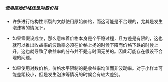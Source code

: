 ##### 使用原始价格还是对数价格

- 许多进行结构性断裂的文献使用原始价格，而这可能是不合理的，尤其是发生泡沫等的情况下。

- 如果零假设成立，那么意味着价格本身是个平稳过程，且方差是有限的，这也就可以推出收益率的波动率必须在价格上扬的时候下降而价格下跌的时候上升，这也就导致了收益率的分布并不是与时间无关的。因此可能存在假设不合理的问题。

- 如果使用对数价格，价格水平限制的是收益率均值而非波动率。对于小样本可能差距较小，但是发生泡沫等情况的时候会有较大差别。